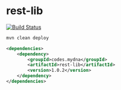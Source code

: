 # rest-lib

[![Build Status](https://jenkins.din-cloud.com/buildStatus/icon?job=mydnacodes%2Flib-rest%2Fmaster&subject=CI)](https://jenkins.din-cloud.com/job/mydnacodes/job/lib-rest/job/master/)

```bash
mvn clean deploy
```

```xml
<dependencies>
    <dependency>
        <groupId>codes.mydna</groupId>
        <artifactId>rest-lib</artifactId>
        <version>1.0.2</version>
    </dependency>
</dependencies>
```
